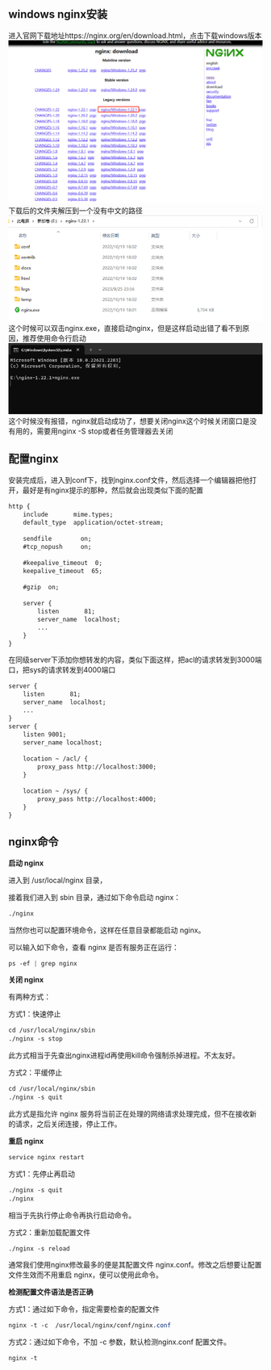 ## windows nginx安装
进入官网下载地址https://nginx.org/en/download.html，点击下载windows版本
![下载nginx](/public/nginx1.jpg)
下载后的文件夹解压到一个没有中文的路径
![解压nginx](/public/nginx2.jpg)
这个时候可以双击nginx.exe，直接启动nginx，但是这样启动出错了看不到原因，推荐使用命令行启动
![启动nginx](/public/nginx3.jpg)
这个时候没有报错，nginx就启动成功了，想要关闭nginx这个时候关闭窗口是没有用的，需要用nginx -S stop或者任务管理器去关闭

## 配置nginx
安装完成后，进入到conf下，找到nginx.conf文件，然后选择一个编辑器把他打开，最好是有nginx提示的那种，然后就会出现类似下面的配置
```
http {
    include       mime.types;
    default_type  application/octet-stream;

    sendfile        on;
    #tcp_nopush     on;

    #keepalive_timeout  0;
    keepalive_timeout  65;

    #gzip  on;

    server {
        listen       81;
        server_name  localhost;
        ...
    }
}
```
在同级server下添加你想转发的内容，类似下面这样，把acl的请求转发到3000端口，把sys的请求转发到4000端口
```
server {
    listen       81;
    server_name  localhost;
    ...
}
server {
    listen 9001;
    server_name localhost;

    location ~ /acl/ {
        proxy_pass http://localhost:3000;
    }

    location ~ /sys/ {
        proxy_pass http://localhost:4000;
    }
}
```


## nginx命令

**启动 nginx**

进入到 /usr/local/nginx 目录，

接着我们进入到 sbin 目录，通过如下命令启动 nginx：

```css
./nginx
```

当然你也可以配置环境命令，这样在任意目录都能启动 nginx。

可以输入如下命令，查看 nginx 是否有服务正在运行：

```css
ps -ef | grep nginx
```

**关闭 nginx**

有两种方式：

方式1：快速停止

```css
cd /usr/local/nginx/sbin
./nginx -s stop
```

此方式相当于先查出nginx进程id再使用kill命令强制杀掉进程。不太友好。

方式2：平缓停止

```css
cd /usr/local/nginx/sbin
./nginx -s quit
```

此方式是指允许 nginx 服务将当前正在处理的网络请求处理完成，但不在接收新的请求，之后关闭连接，停止工作。

**重启 nginx**

```css
service nginx restart
```

方式1：先停止再启动

```css
./nginx -s quit
./nginx
```

相当于先执行停止命令再执行启动命令。

方式2：重新加载配置文件

```css
./nginx -s reload
```

通常我们使用nginx修改最多的便是其配置文件 nginx.conf。修改之后想要让配置文件生效而不用重启 nginx，便可以使用此命令。

**检测配置文件语法是否正确**

方式1：通过如下命令，指定需要检查的配置文件

```css
nginx -t -c  /usr/local/nginx/conf/nginx.conf
```

方式2：通过如下命令，不加 -c 参数，默认检测nginx.conf 配置文件。

```css
nginx -t
```